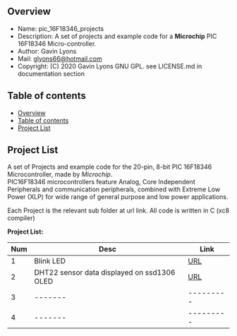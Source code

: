 

Overview
--------------------------------------------
* Name: pic_16F18346_projects
* Description: A set of projects and example code for a **Microchip** 
 PIC 16F18346 Micro-controller.
* Author: Gavin Lyons 
* Mail: glyons66@hotmail.com
* Copyright: (C) 2020 Gavin Lyons GNU GPL. see LICENSE.md in documentation section

Table of contents
---------------------------

  * [Overview](#overview)
  * [Table of contents](#table-of-contents)
  * [Project List](#project-list)

Project List
-----------------------------------------
A set of Projects and example code for the 20-pin, 8-bit PIC 16F18346 Microcontroller,
made by *Microchip*.  
PIC16F18346 microcontrollers feature Analog, Core Independent Peripherals and communication peripherals,
combined with Extreme Low Power (XLP) for wide range of general purpose and low power applications. 
 
Each Project is the relevant sub folder at url link. All code is written in C (xc8 compiler)

**Project List:**

| Num | Desc | Link |
| --- | --- | --- |
| 1 |  Blink LED | [URL](projects/Blink) |
| 2 |  DHT22 sensor data displayed on ssd1306 OLED | [URL](projects/oled_dht22) |
| 3 |  ------- |--------- |
| 4 |  ------- |--------- |
